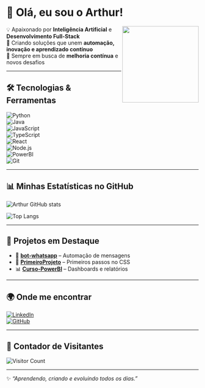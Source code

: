# 👋 Olá, eu sou o Arthur!  

<img align="right" src="https://media.giphy.com/media/26AHONQ79FdWZhAI0/giphy.gif" width="200"/>

💡 Apaixonado por **Inteligência Artificial** e **Desenvolvimento Full-Stack**  
🚀 Criando soluções que unem **automação, inovação e aprendizado contínuo**  
🎯 Sempre em busca de **melhoria contínua** e novos desafios  

---

## 🛠️ Tecnologias & Ferramentas  

![Python](https://img.shields.io/badge/Python-3776AB?style=for-the-badge&logo=python&logoColor=white)  
![Java](https://img.shields.io/badge/Java-ED8B00?style=for-the-badge&logo=java&logoColor=white)  
![JavaScript](https://img.shields.io/badge/JavaScript-F7DF1E?style=for-the-badge&logo=javascript&logoColor=black)  
![TypeScript](https://img.shields.io/badge/TypeScript-007ACC?style=for-the-badge&logo=typescript&logoColor=white)  
![React](https://img.shields.io/badge/React-20232A?style=for-the-badge&logo=react&logoColor=61DAFB)  
![Node.js](https://img.shields.io/badge/Node.js-43853D?style=for-the-badge&logo=node.js&logoColor=white)  
![PowerBI](https://img.shields.io/badge/PowerBI-F2C811?style=for-the-badge&logo=powerbi&logoColor=black)  
![Git](https://img.shields.io/badge/Git-F05032?style=for-the-badge&logo=git&logoColor=white)  

---

## 📊 Minhas Estatísticas no GitHub  

![Arthur GitHub stats](https://github-readme-stats.vercel.app/api?username=ArthurScharfenberger&show_icons=true&theme=radical)  

![Top Langs](https://github-readme-stats.vercel.app/api/top-langs/?username=ArthurScharfenberger&layout=compact&theme=radical)  

---

## 📂 Projetos em Destaque  

- 🤖 [**bot-whatsapp**](https://github.com/ArthurScharfenberger/bot-whatsapp) – Automação de mensagens  
- 🎨 [**PrimeiroProjeto**](https://github.com/ArthurScharfenberger/PrimeiroProjeto) – Primeiros passos no CSS  
- 📊 [**Curso-PowerBI**](https://github.com/ArthurScharfenberger/Curso-PowerBI) – Dashboards e relatórios  

---

## 🌍 Onde me encontrar  

[![LinkedIn](https://img.shields.io/badge/LinkedIn-0A66C2?style=for-the-badge&logo=linkedin&logoColor=white)](https://www.linkedin.com/in/ArthurScharfenberger)  
[![GitHub](https://img.shields.io/badge/GitHub-171515?style=for-the-badge&logo=github&logoColor=white)](https://github.com/ArthurScharfenberger)  

---

## 👀 Contador de Visitantes  
![Visitor Count](https://komarev.com/ghpvc/?username=ArthurScharfenberger&color=blue&style=flat-square)  

---

✨ *“Aprendendo, criando e evoluindo todos os dias.”*  
